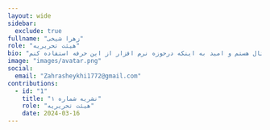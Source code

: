 ```yaml
---
layout: wide
sidebar:
  exclude: true
fullname: "زهرا شیخی"
role: "هیئت تحریریه"
bio: "زهرا شیخی هستم ترم آخر رشته مهندسی نرم افزار . درحال یادگیری حرفه کریپتو کارنسی و ارزهای دیجیتال هستم و امید به اینکه درحوزه نرم افزار از این حرفه استفاده کنم ."
image: "images/avatar.png"
social:
  email: "Zahrasheykhi1772@gmail.com"
contributions:
  - id: "1"
    title: "نشریه شماره ۱"
    role: "هیئت تحریریه"
    date: 2024-03-16
---
```

